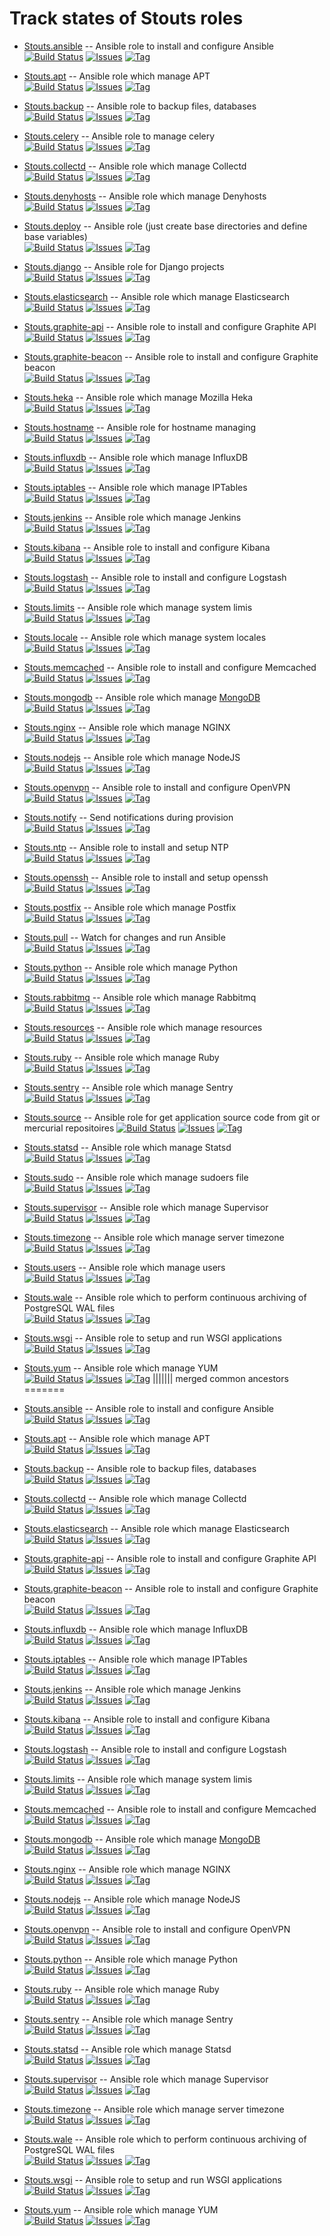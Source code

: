 # Track states of Stouts roles

* [Stouts.ansible](https://github.com/Stouts/Stouts.ansible) -- Ansible role to install and configure Ansible  
  [![Build Status](http://img.shields.io/travis/Stouts/Stouts.ansible.svg)](https://travis-ci.org/Stouts/Stouts.ansible)
  [![Issues](http://img.shields.io/github/issues/Stouts/Stouts.ansible.svg)](https://github.com/Stouts/Stouts.ansible/issues)
  [![Tag](http://img.shields.io/github/tag/Stouts/Stouts.ansible.svg)](https://github.com/Stouts/Stouts.ansible)

* [Stouts.apt](https://github.com/Stouts/Stouts.apt) -- Ansible role which manage APT  
  [![Build Status](http://img.shields.io/travis/Stouts/Stouts.apt.svg)](https://travis-ci.org/Stouts/Stouts.apt)
  [![Issues](http://img.shields.io/github/issues/Stouts/Stouts.apt.svg)](https://github.com/Stouts/Stouts.apt/issues)
  [![Tag](http://img.shields.io/github/tag/Stouts/Stouts.apt.svg)](https://github.com/Stouts/Stouts.apt)

* [Stouts.backup](https://github.com/Stouts/Stouts.backup) -- Ansible role to backup files, databases  
  [![Build Status](http://img.shields.io/travis/Stouts/Stouts.backup.svg)](https://travis-ci.org/Stouts/Stouts.backup)
  [![Issues](http://img.shields.io/github/issues/Stouts/Stouts.backup.svg)](https://github.com/Stouts/Stouts.backup/issues)
  [![Tag](http://img.shields.io/github/tag/Stouts/Stouts.backup.svg)](https://github.com/Stouts/Stouts.backup)

* [Stouts.celery](https://github.com/Stouts/Stouts.celery) -- Ansible role to manage celery  
  [![Build Status](http://img.shields.io/travis/Stouts/Stouts.celery.svg)](https://travis-ci.org/Stouts/Stouts.celery)
  [![Issues](http://img.shields.io/github/issues/Stouts/Stouts.celery.svg)](https://github.com/Stouts/Stouts.celery/issues)
  [![Tag](http://img.shields.io/github/tag/Stouts/Stouts.celery.svg)](https://github.com/Stouts/Stouts.celery)

* [Stouts.collectd](https://github.com/Stouts/Stouts.collectd) -- Ansible role which manage Collectd  
  [![Build Status](http://img.shields.io/travis/Stouts/Stouts.collectd.svg)](https://travis-ci.org/Stouts/Stouts.collectd)
  [![Issues](http://img.shields.io/github/issues/Stouts/Stouts.collectd.svg)](https://github.com/Stouts/Stouts.collectd/issues)
  [![Tag](http://img.shields.io/github/tag/Stouts/Stouts.collectd.svg)](https://github.com/Stouts/Stouts.collectd)

* [Stouts.denyhosts](https://github.com/Stouts/Stouts.denyhosts) -- Ansible role which manage Denyhosts  
  [![Build Status](http://img.shields.io/travis/Stouts/Stouts.denyhosts.svg)](https://travis-ci.org/Stouts/Stouts.denyhosts)
  [![Issues](http://img.shields.io/github/issues/Stouts/Stouts.denyhosts.svg)](https://github.com/Stouts/Stouts.denyhosts/issues)
  [![Tag](http://img.shields.io/github/tag/Stouts/Stouts.denyhosts.svg)](https://github.com/Stouts/Stouts.denyhosts)

* [Stouts.deploy](https://github.com/Stouts/Stouts.deploy) -- Ansible role (just create base directories and define base variables)  
  [![Build Status](http://img.shields.io/travis/Stouts/Stouts.deploy.svg)](https://travis-ci.org/Stouts/Stouts.deploy)
  [![Issues](http://img.shields.io/github/issues/Stouts/Stouts.deploy.svg)](https://github.com/Stouts/Stouts.deploy/issues)
  [![Tag](http://img.shields.io/github/tag/Stouts/Stouts.deploy.svg)](https://github.com/Stouts/Stouts.deploy)

* [Stouts.django](https://github.com/Stouts/Stouts.django) -- Ansible role for Django projects  
  [![Build Status](http://img.shields.io/travis/Stouts/Stouts.django.svg)](https://travis-ci.org/Stouts/Stouts.django)
  [![Issues](http://img.shields.io/github/issues/Stouts/Stouts.django.svg)](https://github.com/Stouts/Stouts.django/issues)
  [![Tag](http://img.shields.io/github/tag/Stouts/Stouts.django.svg)](https://github.com/Stouts/Stouts.django)

* [Stouts.elasticsearch](https://github.com/Stouts/Stouts.elasticsearch) -- Ansible role which manage Elasticsearch  
  [![Build Status](http://img.shields.io/travis/Stouts/Stouts.elasticsearch.svg)](https://travis-ci.org/Stouts/Stouts.elasticsearch)
  [![Issues](http://img.shields.io/github/issues/Stouts/Stouts.elasticsearch.svg)](https://github.com/Stouts/Stouts.elasticsearch/issues)
  [![Tag](http://img.shields.io/github/tag/Stouts/Stouts.elasticsearch.svg)](https://github.com/Stouts/Stouts.elasticsearch)

* [Stouts.graphite-api](https://github.com/Stouts/Stouts.graphite-api) -- Ansible role to install and configure Graphite API  
  [![Build Status](http://img.shields.io/travis/Stouts/Stouts.graphite-api.svg)](https://travis-ci.org/Stouts/Stouts.graphite-api)
  [![Issues](http://img.shields.io/github/issues/Stouts/Stouts.graphite-api.svg)](https://github.com/Stouts/Stouts.graphite-api/issues)
  [![Tag](http://img.shields.io/github/tag/Stouts/Stouts.graphite-api.svg)](https://github.com/Stouts/Stouts.graphite-api)

* [Stouts.graphite-beacon](https://github.com/Stouts/Stouts.graphite-beacon) -- Ansible role to install and configure Graphite beacon  
  [![Build Status](http://img.shields.io/travis/Stouts/Stouts.graphite-beacon.svg)](https://travis-ci.org/Stouts/Stouts.graphite-beacon)
  [![Issues](http://img.shields.io/github/issues/Stouts/Stouts.graphite-beacon.svg)](https://github.com/Stouts/Stouts.graphite-beacon/issues)
  [![Tag](http://img.shields.io/github/tag/Stouts/Stouts.graphite-beacon.svg)](https://github.com/Stouts/Stouts.graphite-beacon)

* [Stouts.heka](https://github.com/Stouts/Stouts.heka) -- Ansible role which manage Mozilla Heka  
  [![Build Status](http://img.shields.io/travis/Stouts/Stouts.heka.svg)](https://travis-ci.org/Stouts/Stouts.heka)
  [![Issues](http://img.shields.io/github/issues/Stouts/Stouts.heka.svg)](https://github.com/Stouts/Stouts.heka/issues)
  [![Tag](http://img.shields.io/github/tag/Stouts/Stouts.heka.svg)](https://github.com/Stouts/Stouts.heka)

* [Stouts.hostname](https://github.com/Stouts/Stouts.hostname) -- Ansible role for hostname managing  
  [![Build Status](http://img.shields.io/travis/Stouts/Stouts.hostname.svg)](https://travis-ci.org/Stouts/Stouts.hostname)
  [![Issues](http://img.shields.io/github/issues/Stouts/Stouts.hostname.svg)](https://github.com/Stouts/Stouts.hostname/issues)
  [![Tag](http://img.shields.io/github/tag/Stouts/Stouts.hostname.svg)](https://github.com/Stouts/Stouts.hostname)

* [Stouts.influxdb](https://github.com/Stouts/Stouts.influxdb) -- Ansible role which manage InfluxDB  
  [![Build Status](http://img.shields.io/travis/Stouts/Stouts.influxdb.svg)](https://travis-ci.org/Stouts/Stouts.influxdb)
  [![Issues](http://img.shields.io/github/issues/Stouts/Stouts.influxdb.svg)](https://github.com/Stouts/Stouts.influxdb/issues)
  [![Tag](http://img.shields.io/github/tag/Stouts/Stouts.influxdb.svg)](https://github.com/Stouts/Stouts.influxdb)

* [Stouts.iptables](https://github.com/Stouts/Stouts.iptables) -- Ansible role which manage IPTables  
  [![Build Status](http://img.shields.io/travis/Stouts/Stouts.iptables.svg)](https://travis-ci.org/Stouts/Stouts.iptables)
  [![Issues](http://img.shields.io/github/issues/Stouts/Stouts.iptables.svg)](https://github.com/Stouts/Stouts.iptables/issues)
  [![Tag](http://img.shields.io/github/tag/Stouts/Stouts.iptables.svg)](https://github.com/Stouts/Stouts.iptables)

* [Stouts.jenkins](https://github.com/Stouts/Stouts.jenkins) -- Ansible role which manage Jenkins  
  [![Build Status](http://img.shields.io/travis/Stouts/Stouts.jenkins.svg)](https://travis-ci.org/Stouts/Stouts.jenkins)
  [![Issues](http://img.shields.io/github/issues/Stouts/Stouts.jenkins.svg)](https://github.com/Stouts/Stouts.jenkins/issues)
  [![Tag](http://img.shields.io/github/tag/Stouts/Stouts.jenkins.svg)](https://github.com/Stouts/Stouts.jenkins)

* [Stouts.kibana](https://github.com/Stouts/Stouts.kibana) -- Ansible role to install and configure Kibana  
  [![Build Status](http://img.shields.io/travis/Stouts/Stouts.kibana.svg)](https://travis-ci.org/Stouts/Stouts.kibana)
  [![Issues](http://img.shields.io/github/issues/Stouts/Stouts.kibana.svg)](https://github.com/Stouts/Stouts.kibana/issues)
  [![Tag](http://img.shields.io/github/tag/Stouts/Stouts.kibana.svg)](https://github.com/Stouts/Stouts.kibana)

* [Stouts.logstash](https://github.com/Stouts/Stouts.logstash) -- Ansible role to install and configure Logstash  
  [![Build Status](http://img.shields.io/travis/Stouts/Stouts.logstash.svg)](https://travis-ci.org/Stouts/Stouts.logstash)
  [![Issues](http://img.shields.io/github/issues/Stouts/Stouts.logstash.svg)](https://github.com/Stouts/Stouts.logstash/issues)
  [![Tag](http://img.shields.io/github/tag/Stouts/Stouts.logstash.svg)](https://github.com/Stouts/Stouts.logstash)

* [Stouts.limits](https://github.com/Stouts/Stouts.limits) -- Ansible role which manage system limis  
  [![Build Status](http://img.shields.io/travis/Stouts/Stouts.limits.svg)](https://travis-ci.org/Stouts/Stouts.limits)
  [![Issues](http://img.shields.io/github/issues/Stouts/Stouts.limits.svg)](https://github.com/Stouts/Stouts.limits/issues)
  [![Tag](http://img.shields.io/github/tag/Stouts/Stouts.limits.svg)](https://github.com/Stouts/Stouts.limits)

* [Stouts.locale](https://github.com/Stouts/Stouts.locale) -- Ansible role which manage system locales  
  [![Build Status](http://img.shields.io/travis/Stouts/Stouts.locale.svg)](https://travis-ci.org/Stouts/Stouts.locale)
  [![Issues](http://img.shields.io/github/issues/Stouts/Stouts.locale.svg)](https://github.com/Stouts/Stouts.locale/issues)
  [![Tag](http://img.shields.io/github/tag/Stouts/Stouts.locale.svg)](https://github.com/Stouts/Stouts.locale)

* [Stouts.memcached](https://github.com/Stouts/Stouts.memcached) -- Ansible role to install and configure Memcached  
  [![Build Status](http://img.shields.io/travis/Stouts/Stouts.memcached.svg)](https://travis-ci.org/Stouts/Stouts.memcached)
  [![Issues](http://img.shields.io/github/issues/Stouts/Stouts.memcached.svg)](https://github.com/Stouts/Stouts.memcached/issues)
  [![Tag](http://img.shields.io/github/tag/Stouts/Stouts.memcached.svg)](https://github.com/Stouts/Stouts.memcached)

* [Stouts.mongodb](https://github.com/Stouts/Stouts.mongodb) -- Ansible role which manage [MongoDB](http://www.mongodb.org/)  
  [![Build Status](http://img.shields.io/travis/Stouts/Stouts.mongodb.svg)](https://travis-ci.org/Stouts/Stouts.mongodb)
  [![Issues](http://img.shields.io/github/issues/Stouts/Stouts.mongodb.svg)](https://github.com/Stouts/Stouts.mongodb/issues)
  [![Tag](http://img.shields.io/github/tag/Stouts/Stouts.mongodb.svg)](https://github.com/Stouts/Stouts.mongodb)

* [Stouts.nginx](https://github.com/Stouts/Stouts.nginx) -- Ansible role which manage NGINX  
  [![Build Status](http://img.shields.io/travis/Stouts/Stouts.nginx.svg)](https://travis-ci.org/Stouts/Stouts.nginx)
  [![Issues](http://img.shields.io/github/issues/Stouts/Stouts.nginx.svg)](https://github.com/Stouts/Stouts.nginx/issues)
  [![Tag](http://img.shields.io/github/tag/Stouts/Stouts.nginx.svg)](https://github.com/Stouts/Stouts.nginx)

* [Stouts.nodejs](https://github.com/Stouts/Stouts.nodejs) -- Ansible role which manage NodeJS  
  [![Build Status](http://img.shields.io/travis/Stouts/Stouts.nodejs.svg)](https://travis-ci.org/Stouts/Stouts.nodejs)
  [![Issues](http://img.shields.io/github/issues/Stouts/Stouts.nodejs.svg)](https://github.com/Stouts/Stouts.nodejs/issues)
  [![Tag](http://img.shields.io/github/tag/Stouts/Stouts.nodejs.svg)](https://github.com/Stouts/Stouts.nodejs)

* [Stouts.openvpn](https://github.com/Stouts/Stouts.openvpn) -- Ansible role to install and configure OpenVPN  
  [![Build Status](http://img.shields.io/travis/Stouts/Stouts.openvpn.svg)](https://travis-ci.org/Stouts/Stouts.openvpn)
  [![Issues](http://img.shields.io/github/issues/Stouts/Stouts.openvpn.svg)](https://github.com/Stouts/Stouts.openvpn/issues)
  [![Tag](http://img.shields.io/github/tag/Stouts/Stouts.openvpn.svg)](https://github.com/Stouts/Stouts.openvpn)

* [Stouts.notify](https://github.com/Stouts/Stouts.notify) -- Send notifications during provision  
  [![Build Status](http://img.shields.io/travis/Stouts/Stouts.notify.svg)](https://travis-ci.org/Stouts/Stouts.notify)
  [![Issues](http://img.shields.io/github/issues/Stouts/Stouts.notify.svg)](https://github.com/Stouts/Stouts.notify/issues)
  [![Tag](http://img.shields.io/github/tag/Stouts/Stouts.notify.svg)](https://github.com/Stouts/Stouts.notify)

* [Stouts.ntp](https://github.com/Stouts/Stouts.ntp) -- Ansible role to install and setup NTP  
  [![Build Status](http://img.shields.io/travis/Stouts/Stouts.ntp.svg)](https://travis-ci.org/Stouts/Stouts.ntp)
  [![Issues](http://img.shields.io/github/issues/Stouts/Stouts.ntp.svg)](https://github.com/Stouts/Stouts.ntp/issues)
  [![Tag](http://img.shields.io/github/tag/Stouts/Stouts.ntp.svg)](https://github.com/Stouts/Stouts.ntp)

* [Stouts.openssh](https://github.com/Stouts/Stouts.openssh) -- Ansible role to install and setup openssh  
  [![Build Status](http://img.shields.io/travis/Stouts/Stouts.openssh.svg)](https://travis-ci.org/Stouts/Stouts.openssh)
  [![Issues](http://img.shields.io/github/issues/Stouts/Stouts.openssh.svg)](https://github.com/Stouts/Stouts.openssh/issues)
  [![Tag](http://img.shields.io/github/tag/Stouts/Stouts.openssh.svg)](https://github.com/Stouts/Stouts.openssh)

* [Stouts.postfix](https://github.com/Stouts/Stouts.postfix) -- Ansible role which manage Postfix  
  [![Build Status](http://img.shields.io/travis/Stouts/Stouts.postfix.svg)](https://travis-ci.org/Stouts/Stouts.postfix)
  [![Issues](http://img.shields.io/github/issues/Stouts/Stouts.postfix.svg)](https://github.com/Stouts/Stouts.postfix/issues)
  [![Tag](http://img.shields.io/github/tag/Stouts/Stouts.postfix.svg)](https://github.com/Stouts/Stouts.postfix)

* [Stouts.pull](https://github.com/Stouts/Stouts.pull) -- Watch for changes and run Ansible  
  [![Build Status](http://img.shields.io/travis/Stouts/Stouts.pull.svg)](https://travis-ci.org/Stouts/Stouts.pull)
  [![Issues](http://img.shields.io/github/issues/Stouts/Stouts.pull.svg)](https://github.com/Stouts/Stouts.pull/issues)
  [![Tag](http://img.shields.io/github/tag/Stouts/Stouts.pull.svg)](https://github.com/Stouts/Stouts.pull)

* [Stouts.python](https://github.com/Stouts/Stouts.python) -- Ansible role which manage Python  
  [![Build Status](http://img.shields.io/travis/Stouts/Stouts.python.svg)](https://travis-ci.org/Stouts/Stouts.python)
  [![Issues](http://img.shields.io/github/issues/Stouts/Stouts.python.svg)](https://github.com/Stouts/Stouts.python/issues)
  [![Tag](http://img.shields.io/github/tag/Stouts/Stouts.python.svg)](https://github.com/Stouts/Stouts.python)

* [Stouts.rabbitmq](https://github.com/Stouts/Stouts.rabbitmq) -- Ansible role which manage Rabbitmq  
  [![Build Status](http://img.shields.io/travis/Stouts/Stouts.rabbitmq.svg)](https://travis-ci.org/Stouts/Stouts.rabbitmq)
  [![Issues](http://img.shields.io/github/issues/Stouts/Stouts.rabbitmq.svg)](https://github.com/Stouts/Stouts.rabbitmq/issues)
  [![Tag](http://img.shields.io/github/tag/Stouts/Stouts.rabbitmq.svg)](https://github.com/Stouts/Stouts.rabbitmq)

* [Stouts.resources](https://github.com/Stouts/Stouts.resources) -- Ansible role which manage resources  
  [![Build Status](http://img.shields.io/travis/Stouts/Stouts.resources.svg)](https://travis-ci.org/Stouts/Stouts.resources)
  [![Issues](http://img.shields.io/github/issues/Stouts/Stouts.resources.svg)](https://github.com/Stouts/Stouts.resources/issues)
  [![Tag](http://img.shields.io/github/tag/Stouts/Stouts.resources.svg)](https://github.com/Stouts/Stouts.resources)

* [Stouts.ruby](https://github.com/Stouts/Stouts.ruby) -- Ansible role which manage Ruby  
  [![Build Status](http://img.shields.io/travis/Stouts/Stouts.ruby.svg)](https://travis-ci.org/Stouts/Stouts.ruby)
  [![Issues](http://img.shields.io/github/issues/Stouts/Stouts.ruby.svg)](https://github.com/Stouts/Stouts.ruby/issues)
  [![Tag](http://img.shields.io/github/tag/Stouts/Stouts.ruby.svg)](https://github.com/Stouts/Stouts.ruby)

* [Stouts.sentry](https://github.com/Stouts/Stouts.sentry) -- Ansible role which manage Sentry  
  [![Build Status](http://img.shields.io/travis/Stouts/Stouts.sentry.svg)](https://travis-ci.org/Stouts/Stouts.sentry)
  [![Issues](http://img.shields.io/github/issues/Stouts/Stouts.sentry.svg)](https://github.com/Stouts/Stouts.sentry/issues)
  [![Tag](http://img.shields.io/github/tag/Stouts/Stouts.sentry.svg)](https://github.com/Stouts/Stouts.sentry)

* [Stouts.source](https://github.com/Stouts/Stouts.source) -- Ansible role for get application source code from git or mercurial repositoires
  [![Build Status](http://img.shields.io/travis/Stouts/Stouts.source.svg)](https://travis-ci.org/Stouts/Stouts.source)
  [![Issues](http://img.shields.io/github/issues/Stouts/Stouts.source.svg)](https://github.com/Stouts/Stouts.source/issues)
  [![Tag](http://img.shields.io/github/tag/Stouts/Stouts.source.svg)](https://github.com/Stouts/Stouts.source)

* [Stouts.statsd](https://github.com/Stouts/Stouts.statsd) -- Ansible role which manage Statsd  
  [![Build Status](http://img.shields.io/travis/Stouts/Stouts.statsd.svg)](https://travis-ci.org/Stouts/Stouts.statsd)
  [![Issues](http://img.shields.io/github/issues/Stouts/Stouts.statsd.svg)](https://github.com/Stouts/Stouts.statsd/issues)
  [![Tag](http://img.shields.io/github/tag/Stouts/Stouts.statsd.svg)](https://github.com/Stouts/Stouts.statsd)

* [Stouts.sudo](https://github.com/Stouts/Stouts.sudo) -- Ansible role which manage sudoers file  
  [![Build Status](http://img.shields.io/travis/Stouts/Stouts.sudo.svg)](https://travis-ci.org/Stouts/Stouts.sudo)
  [![Issues](http://img.shields.io/github/issues/Stouts/Stouts.sudo.svg)](https://github.com/Stouts/Stouts.sudo/issues)
  [![Tag](http://img.shields.io/github/tag/Stouts/Stouts.supervisor.svg)](https://github.com/Stouts/Stouts.sudo)

* [Stouts.supervisor](https://github.com/Stouts/Stouts.supervisor) -- Ansible role which manage Supervisor  
  [![Build Status](http://img.shields.io/travis/Stouts/Stouts.supervisor.svg)](https://travis-ci.org/Stouts/Stouts.supervisor)
  [![Issues](http://img.shields.io/github/issues/Stouts/Stouts.supervisor.svg)](https://github.com/Stouts/Stouts.supervisor/issues)
  [![Tag](http://img.shields.io/github/tag/Stouts/Stouts.supervisor.svg)](https://github.com/Stouts/Stouts.supervisor)

* [Stouts.timezone](https://github.com/Stouts/Stouts.timezone) -- Ansible role which manage server timezone  
  [![Build Status](http://img.shields.io/travis/Stouts/Stouts.timezone.svg)](https://travis-ci.org/Stouts/Stouts.timezone)
  [![Issues](http://img.shields.io/github/issues/Stouts/Stouts.timezone.svg)](https://github.com/Stouts/Stouts.timezone/issues)
  [![Tag](http://img.shields.io/github/tag/Stouts/Stouts.timezone.svg)](https://github.com/Stouts/Stouts.timezone)

* [Stouts.users](https://github.com/Stouts/Stouts.users) -- Ansible role which manage users  
  [![Build Status](http://img.shields.io/travis/Stouts/Stouts.users.svg)](https://travis-ci.org/Stouts/Stouts.users)
  [![Issues](http://img.shields.io/github/issues/Stouts/Stouts.users.svg)](https://github.com/Stouts/Stouts.users/issues)
  [![Tag](http://img.shields.io/github/tag/Stouts/Stouts.users.svg)](https://github.com/Stouts/Stouts.users)

* [Stouts.wale](https://github.com/Stouts/Stouts.wale) -- Ansible role which to perform continuous archiving of PostgreSQL WAL files  
  [![Build Status](http://img.shields.io/travis/Stouts/Stouts.wale.svg)](https://travis-ci.org/Stouts/Stouts.wale)
  [![Issues](http://img.shields.io/github/issues/Stouts/Stouts.wale.svg)](https://github.com/Stouts/Stouts.wale/issues)
  [![Tag](http://img.shields.io/github/tag/Stouts/Stouts.wale.svg)](https://github.com/Stouts/Stouts.wale)

* [Stouts.wsgi](https://github.com/Stouts/Stouts.wsgi) -- Ansible role to setup and run WSGI applications  
  [![Build Status](http://img.shields.io/travis/Stouts/Stouts.wsgi.svg)](https://travis-ci.org/Stouts/Stouts.wsgi)
  [![Issues](http://img.shields.io/github/issues/Stouts/Stouts.wsgi.svg)](https://github.com/Stouts/Stouts.wsgi/issues)
  [![Tag](http://img.shields.io/github/tag/Stouts/Stouts.wsgi.svg)](https://github.com/Stouts/Stouts.wsgi)

* [Stouts.yum](https://github.com/Stouts/Stouts.yum) -- Ansible role which manage YUM  
  [![Build Status](http://img.shields.io/travis/Stouts/Stouts.yum.svg)](https://travis-ci.org/Stouts/Stouts.yum)
  [![Issues](http://img.shields.io/github/issues/Stouts/Stouts.yum.svg)](https://github.com/Stouts/Stouts.yum/issues)
  [![Tag](http://img.shields.io/github/tag/Stouts/Stouts.yum.svg)](https://github.com/Stouts/Stouts.yum)
||||||| merged common ancestors
=======

* [Stouts.ansible](https://github.com/Stouts/Stouts.ansible) -- Ansible role to install and configure Ansible  
  [![Build Status](http://img.shields.io/travis/Stouts/Stouts.ansible.svg)](https://travis-ci.org/Stouts/Stouts.ansible)
  [![Issues](http://img.shields.io/github/issues/Stouts/Stouts.ansible.svg)](https://github.com/Stouts/Stouts.ansible/issues)
  [![Tag](http://img.shields.io/github/tag/Stouts/Stouts.ansible.svg)](https://github.com/Stouts/Stouts.ansible)

* [Stouts.apt](https://github.com/Stouts/Stouts.apt) -- Ansible role which manage APT  
  [![Build Status](http://img.shields.io/travis/Stouts/Stouts.apt.svg)](https://travis-ci.org/Stouts/Stouts.apt)
  [![Issues](http://img.shields.io/github/issues/Stouts/Stouts.apt.svg)](https://github.com/Stouts/Stouts.apt/issues)
  [![Tag](http://img.shields.io/github/tag/Stouts/Stouts.apt.svg)](https://github.com/Stouts/Stouts.apt)

* [Stouts.backup](https://github.com/Stouts/Stouts.backup) -- Ansible role to backup files, databases  
  [![Build Status](http://img.shields.io/travis/Stouts/Stouts.backup.svg)](https://travis-ci.org/Stouts/Stouts.backup)
  [![Issues](http://img.shields.io/github/issues/Stouts/Stouts.backup.svg)](https://github.com/Stouts/Stouts.backup/issues)
  [![Tag](http://img.shields.io/github/tag/Stouts/Stouts.backup.svg)](https://github.com/Stouts/Stouts.backup)

* [Stouts.collectd](https://github.com/Stouts/Stouts.collectd) -- Ansible role which manage Collectd  
  [![Build Status](http://img.shields.io/travis/Stouts/Stouts.collectd.svg)](https://travis-ci.org/Stouts/Stouts.collectd)
  [![Issues](http://img.shields.io/github/issues/Stouts/Stouts.collectd.svg)](https://github.com/Stouts/Stouts.collectd/issues)
  [![Tag](http://img.shields.io/github/tag/Stouts/Stouts.collectd.svg)](https://github.com/Stouts/Stouts.apt)

* [Stouts.elasticsearch](https://github.com/Stouts/Stouts.elasticsearch) -- Ansible role which manage Elasticsearch  
  [![Build Status](http://img.shields.io/travis/Stouts/Stouts.elasticsearch.svg)](https://travis-ci.org/Stouts/Stouts.elasticsearch)
  [![Issues](http://img.shields.io/github/issues/Stouts/Stouts.elasticsearch.svg)](https://github.com/Stouts/Stouts.elasticsearch/issues)
  [![Tag](http://img.shields.io/github/tag/Stouts/Stouts.elasticsearch.svg)](https://github.com/Stouts/Stouts.apt)

* [Stouts.graphite-api](https://github.com/Stouts/Stouts.graphite-api) -- Ansible role to install and configure Graphite API  
  [![Build Status](http://img.shields.io/travis/Stouts/Stouts.graphite-api.svg)](https://travis-ci.org/Stouts/Stouts.graphite-api)
  [![Issues](http://img.shields.io/github/issues/Stouts/Stouts.graphite-api.svg)](https://github.com/Stouts/Stouts.graphite-api/issues)
  [![Tag](http://img.shields.io/github/tag/Stouts/Stouts.graphite-api.svg)](https://github.com/Stouts/Stouts.graphite-api)

* [Stouts.graphite-beacon](https://github.com/Stouts/Stouts.graphite-beacon) -- Ansible role to install and configure Graphite beacon  
  [![Build Status](http://img.shields.io/travis/Stouts/Stouts.graphite-beacon.svg)](https://travis-ci.org/Stouts/Stouts.graphite-beacon)
  [![Issues](http://img.shields.io/github/issues/Stouts/Stouts.graphite-beacon.svg)](https://github.com/Stouts/Stouts.graphite-beacon/issues)
  [![Tag](http://img.shields.io/github/tag/Stouts/Stouts.graphite-beacon.svg)](https://github.com/Stouts/Stouts.graphite-beacon)

* [Stouts.influxdb](https://github.com/Stouts/Stouts.influxdb) -- Ansible role which manage InfluxDB  
  [![Build Status](http://img.shields.io/travis/Stouts/Stouts.influxdb.svg)](https://travis-ci.org/Stouts/Stouts.influxdb)
  [![Issues](http://img.shields.io/github/issues/Stouts/Stouts.influxdb.svg)](https://github.com/Stouts/Stouts.influxdb/issues)
  [![Tag](http://img.shields.io/github/tag/Stouts/Stouts.influxdb.svg)](https://github.com/Stouts/Stouts.influxdb)

* [Stouts.iptables](https://github.com/Stouts/Stouts.iptables) -- Ansible role which manage IPTables  
  [![Build Status](http://img.shields.io/travis/Stouts/Stouts.iptables.svg)](https://travis-ci.org/Stouts/Stouts.iptables)
  [![Issues](http://img.shields.io/github/issues/Stouts/Stouts.iptables.svg)](https://github.com/Stouts/Stouts.iptables/issues)
  [![Tag](http://img.shields.io/github/tag/Stouts/Stouts.iptables.svg)](https://github.com/Stouts/Stouts.iptables)

* [Stouts.jenkins](https://github.com/Stouts/Stouts.jenkins) -- Ansible role which manage Jenkins  
  [![Build Status](http://img.shields.io/travis/Stouts/Stouts.jenkins.svg)](https://travis-ci.org/Stouts/Stouts.jenkins)
  [![Issues](http://img.shields.io/github/issues/Stouts/Stouts.jenkins.svg)](https://github.com/Stouts/Stouts.jenkins/issues)
  [![Tag](http://img.shields.io/github/tag/Stouts/Stouts.jenkins.svg)](https://github.com/Stouts/Stouts.jenkins)

* [Stouts.kibana](https://github.com/Stouts/Stouts.kibana) -- Ansible role to install and configure Kibana  
  [![Build Status](http://img.shields.io/travis/Stouts/Stouts.kibana.svg)](https://travis-ci.org/Stouts/Stouts.kibana)
  [![Issues](http://img.shields.io/github/issues/Stouts/Stouts.kibana.svg)](https://github.com/Stouts/Stouts.kibana/issues)
  [![Tag](http://img.shields.io/github/tag/Stouts/Stouts.kibana.svg)](https://github.com/Stouts/Stouts.kibana)

* [Stouts.logstash](https://github.com/Stouts/Stouts.logstash) -- Ansible role to install and configure Logstash  
  [![Build Status](http://img.shields.io/travis/Stouts/Stouts.logstash.svg)](https://travis-ci.org/Stouts/Stouts.logstash)
  [![Issues](http://img.shields.io/github/issues/Stouts/Stouts.logstash.svg)](https://github.com/Stouts/Stouts.logstash/issues)
  [![Tag](http://img.shields.io/github/tag/Stouts/Stouts.logstash.svg)](https://github.com/Stouts/Stouts.logstash)

* [Stouts.limits](https://github.com/Stouts/Stouts.limits) -- Ansible role which manage system limis  
  [![Build Status](http://img.shields.io/travis/Stouts/Stouts.limits.svg)](https://travis-ci.org/Stouts/Stouts.limits)
  [![Issues](http://img.shields.io/github/issues/Stouts/Stouts.limits.svg)](https://github.com/Stouts/Stouts.limits/issues)
  [![Tag](http://img.shields.io/github/tag/Stouts/Stouts.limits.svg)](https://github.com/Stouts/Stouts.limits)

* [Stouts.memcached](https://github.com/Stouts/Stouts.memcached) -- Ansible role to install and configure Memcached  
  [![Build Status](http://img.shields.io/travis/Stouts/Stouts.memcached.svg)](https://travis-ci.org/Stouts/Stouts.memcached)
  [![Issues](http://img.shields.io/github/issues/Stouts/Stouts.memcached.svg)](https://github.com/Stouts/Stouts.memcached/issues)
  [![Tag](http://img.shields.io/github/tag/Stouts/Stouts.memcached.svg)](https://github.com/Stouts/Stouts.memcached)

* [Stouts.mongodb](https://github.com/Stouts/Stouts.mongodb) -- Ansible role which manage [MongoDB](http://www.mongodb.org/)  
  [![Build Status](http://img.shields.io/travis/Stouts/Stouts.mongodb.svg)](https://travis-ci.org/Stouts/Stouts.mongodb)
  [![Issues](http://img.shields.io/github/issues/Stouts/Stouts.mongodb.svg)](https://github.com/Stouts/Stouts.mongodb/issues)
  [![Tag](http://img.shields.io/github/tag/Stouts/Stouts.mongodb.svg)](https://github.com/Stouts/Stouts.mongodb)

* [Stouts.nginx](https://github.com/Stouts/Stouts.nginx) -- Ansible role which manage NGINX  
  [![Build Status](http://img.shields.io/travis/Stouts/Stouts.nginx.svg)](https://travis-ci.org/Stouts/Stouts.nginx)
  [![Issues](http://img.shields.io/github/issues/Stouts/Stouts.nginx.svg)](https://github.com/Stouts/Stouts.nginx/issues)
  [![Tag](http://img.shields.io/github/tag/Stouts/Stouts.nginx.svg)](https://github.com/Stouts/Stouts.nginx)

* [Stouts.nodejs](https://github.com/Stouts/Stouts.nodejs) -- Ansible role which manage NodeJS  
  [![Build Status](http://img.shields.io/travis/Stouts/Stouts.nodejs.svg)](https://travis-ci.org/Stouts/Stouts.nodejs)
  [![Issues](http://img.shields.io/github/issues/Stouts/Stouts.nodejs.svg)](https://github.com/Stouts/Stouts.nodejs/issues)
  [![Tag](http://img.shields.io/github/tag/Stouts/Stouts.nodejs.svg)](https://github.com/Stouts/Stouts.nodejs)

* [Stouts.openvpn](https://github.com/Stouts/Stouts.openvpn) -- Ansible role to install and configure OpenVPN  
  [![Build Status](http://img.shields.io/travis/Stouts/Stouts.openvpn.svg)](https://travis-ci.org/Stouts/Stouts.openvpn)
  [![Issues](http://img.shields.io/github/issues/Stouts/Stouts.openvpn.svg)](https://github.com/Stouts/Stouts.openvpn/issues)
  [![Tag](http://img.shields.io/github/tag/Stouts/Stouts.openvpn.svg)](https://github.com/Stouts/Stouts.openvpn)

* [Stouts.python](https://github.com/Stouts/Stouts.python) -- Ansible role which manage Python  
  [![Build Status](http://img.shields.io/travis/Stouts/Stouts.python.svg)](https://travis-ci.org/Stouts/Stouts.python)
  [![Issues](http://img.shields.io/github/issues/Stouts/Stouts.python.svg)](https://github.com/Stouts/Stouts.python/issues)
  [![Tag](http://img.shields.io/github/tag/Stouts/Stouts.python.svg)](https://github.com/Stouts/Stouts.python)

* [Stouts.ruby](https://github.com/Stouts/Stouts.ruby) -- Ansible role which manage Ruby  
  [![Build Status](http://img.shields.io/travis/Stouts/Stouts.ruby.svg)](https://travis-ci.org/Stouts/Stouts.ruby)
  [![Issues](http://img.shields.io/github/issues/Stouts/Stouts.ruby.svg)](https://github.com/Stouts/Stouts.ruby/issues)
  [![Tag](http://img.shields.io/github/tag/Stouts/Stouts.ruby.svg)](https://github.com/Stouts/Stouts.ruby)

* [Stouts.sentry](https://github.com/Stouts/Stouts.sentry) -- Ansible role which manage Sentry  
  [![Build Status](http://img.shields.io/travis/Stouts/Stouts.sentry.svg)](https://travis-ci.org/Stouts/Stouts.sentry)
  [![Issues](http://img.shields.io/github/issues/Stouts/Stouts.sentry.svg)](https://github.com/Stouts/Stouts.sentry/issues)
  [![Tag](http://img.shields.io/github/tag/Stouts/Stouts.sentry.svg)](https://github.com/Stouts/Stouts.sentry)

* [Stouts.statsd](https://github.com/Stouts/Stouts.statsd) -- Ansible role which manage Statsd  
  [![Build Status](http://img.shields.io/travis/Stouts/Stouts.statsd.svg)](https://travis-ci.org/Stouts/Stouts.statsd)
  [![Issues](http://img.shields.io/github/issues/Stouts/Stouts.statsd.svg)](https://github.com/Stouts/Stouts.statsd/issues)
  [![Tag](http://img.shields.io/github/tag/Stouts/Stouts.statsd.svg)](https://github.com/Stouts/Stouts.statsd)

* [Stouts.supervisor](https://github.com/Stouts/Stouts.supervisor) -- Ansible role which manage Supervisor  
  [![Build Status](http://img.shields.io/travis/Stouts/Stouts.supervisor.svg)](https://travis-ci.org/Stouts/Stouts.supervisor)
  [![Issues](http://img.shields.io/github/issues/Stouts/Stouts.supervisor.svg)](https://github.com/Stouts/Stouts.supervisor/issues)
  [![Tag](http://img.shields.io/github/tag/Stouts/Stouts.supervisor.svg)](https://github.com/Stouts/Stouts.supervisor)

* [Stouts.timezone](https://github.com/Stouts/Stouts.timezone) -- Ansible role which manage server timezone  
  [![Build Status](http://img.shields.io/travis/Stouts/Stouts.timezone.svg)](https://travis-ci.org/Stouts/Stouts.timezone)
  [![Issues](http://img.shields.io/github/issues/Stouts/Stouts.timezone.svg)](https://github.com/Stouts/Stouts.timezone/issues)
  [![Tag](http://img.shields.io/github/tag/Stouts/Stouts.timezone.svg)](https://github.com/Stouts/Stouts.timezone)

* [Stouts.wale](https://github.com/Stouts/Stouts.wale) -- Ansible role which to perform continuous archiving of PostgreSQL WAL files  
  [![Build Status](http://img.shields.io/travis/Stouts/Stouts.wale.svg)](https://travis-ci.org/Stouts/Stouts.wale)
  [![Issues](http://img.shields.io/github/issues/Stouts/Stouts.wale.svg)](https://github.com/Stouts/Stouts.wale/issues)
  [![Tag](http://img.shields.io/github/tag/Stouts/Stouts.wale.svg)](https://github.com/Stouts/Stouts.wale)

* [Stouts.wsgi](https://github.com/Stouts/Stouts.wsgi) -- Ansible role to setup and run WSGI applications  
  [![Build Status](http://img.shields.io/travis/Stouts/Stouts.wsgi.svg)](https://travis-ci.org/Stouts/Stouts.wsgi)
  [![Issues](http://img.shields.io/github/issues/Stouts/Stouts.wsgi.svg)](https://github.com/Stouts/Stouts.wsgi/issues)
  [![Tag](http://img.shields.io/github/tag/Stouts/Stouts.wsgi.svg)](https://github.com/Stouts/Stouts.wsgi)

* [Stouts.yum](https://github.com/Stouts/Stouts.yum) -- Ansible role which manage YUM  
  [![Build Status](http://img.shields.io/travis/Stouts/Stouts.yum.svg)](https://travis-ci.org/Stouts/Stouts.yum)
  [![Issues](http://img.shields.io/github/issues/Stouts/Stouts.yum.svg)](https://github.com/Stouts/Stouts.yum/issues)
  [![Tag](http://img.shields.io/github/tag/Stouts/Stouts.yum.svg)](https://github.com/Stouts/Stouts.yum)
